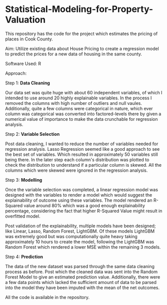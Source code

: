 # Statistical-Modeling-for-Property-Valuation

This repository has the code for the project which estimates the pricing of places in Cook County.

Aim: Utilize existing data about House Pricing to create a regression model to predict the prices for a new data of housing in the same county.

Software Used: R

Approach:

Step 1: **Data Cleaning**

Our data set was quite huge with about 60 independent variables, of which I intended to use around 20 highly explainable variables. In the process I removed the columns with high number of outliers and null vaules. Additionally, quite a few columns were categorical in nature, which ever column was categorical was converted into factored-levels there by given a numerical value of importance to make the data crunchable for regression analysis.

Step 2: **Variable Selection**

Post data cleaning, I wanted to reduce the number of variables needed for regression analysis. Lasso Regression seemed like a good approach to see the best set of variables. Which resulted in approximately 50 variables still being there. In the later step each column's distribution was plotted to check the distribution to understand if a particular column is skewed. All the columns which were skewed were ignored in the regression analysis.

Step 3: **Modelling**

Once the variable selection was completed, a linear regression model was designed with the variables to render a model which would suggest the explainability of outcome using these variables. The model rendered an R-Squared value around 80% which was a good enough explainability percentage, considering the fact that higher R-Squared Value might result in overfitted model.

Post validation of the explainability, multiple models have been designed; like Linear, Lasso, Random Forest, LightGBM. Of these models LightGBM was extremely good but was computationally quite heavy taking approximately 10 hours to create the model, following the LightGBM was Random Forest which rendered a lower MSE within the remaining 3 models.

Step 4: **Prediction**

The data of the new dataset was parsed through the same data cleaning process as before. Post which the cleaned data was sent into the Random Forest Model to give an estimated prediction value. Additionally, there were a few data points which lacked the sufficient amount of data to be parsed into the model they have been imputed with the mean of the net outcomes.

All the code is available in the repository.
